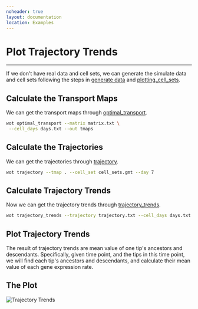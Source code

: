 ```yaml
---
noheader: true
layout: documentation
location: Examples
---
```


# Plot Trajectory Trends
------------------------

If we don't have real data and cell sets, we can generate the simulate data and cell sets following the steps in [generate data](generate_data) and [plotting_cell_sets](plotting_cell_sets).

## Calculate the Transport Maps

We can get the transport maps through [optimal_transport]({{site.baseurl}}/cli_documentation#transport-maps).

```sh
wot optimal_transport --matrix matrix.txt \
 --cell_days days.txt --out tmaps 
```

## Calculate the Trajectories
We can get the trajectories through
[trajectory]({{site.baseurl}}/cli_documentation#trajectory).
```sh
wot trajectory --tmap . --cell_set cell_sets.gmt --day 7
```

## Calculate Trajectory Trends
Now we can get the trajectory trends through
[trajectory_trends]({{site.baseurl}}/cli_documentation#trajectory-trends).
```sh
wot trajectory_trends --trajectory trajectory.txt --cell_days days.txt --matrix matrix.txt
```

## Plot Trajectory Trends
The result of trajectory trends are mean value of one tip's ancestors and descendants. Specifically, given time point, and the tips in this time point, we will find each tip's ancestors and descendants, and calculate their mean value of each gene expression rate.





## The Plot





![Trajectory Trends]({{site.baseurl}}/images/trajectory_trends.png)

